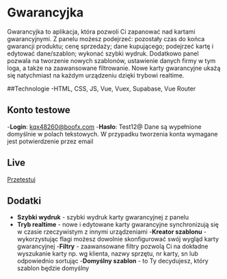 # Gwarancyjka

Gwarancyjka to aplikacja, która pozwoli Ci zapanować nad kartami gwarancyjnymi. 
Z panelu możesz podejrzeć: pozostały czas do końca gwarancji produktu; cenę sprzedaży; dane kupującego; podejrzeć kartę i edytować dane/szablon; wykonać szybki wydruk. Dodatkowo panel pozwala na tworzenie nowych szablonów, ustawienie danych firmy w tym loga, a także na zaawansowane filtrowanie. Nowe karty gwarancyjne ukażą się natychmiast na każdym urządzeniu dzięki trybowi realtime.

##Technologie
-HTML, CSS, JS, Vue, Vuex, Supabase, Vue Router

## Konto testowe
-**Login**: kqx48260@boofx.com
-**Hasło**: Test12@
Dane są wypełnione domyślnie w polach tekstowych.
W przypadku tworzenia konta wymagane jest potwierdzenie przez email

## Live
[Przetestuj](https://chatapp.haba.usermd.net/)
  
## Dodatki
- **Szybki wydruk** - szybki wydruk karty gwarancyjnej z panelu
- **Tryb realtime** - nowe i edytowane karty gwarancyjne synchronizują się w czasie rzeczywistym z innymi urządzeniami
-**Kreator szablonu** - wykorzystując flagi możesz dowolnie skonfigurować swój wygląd karty gwarancyjnej
-**Filtry** - zaawansowane filtry pozwolą Ci na dokładne wyszukanie karty np. wg klienta, nazwy sprzętu, nr karty, sn lub odpowiednio sortując
-**Domyślny szablon** - to Ty decydujesz, który szablon będzie domyślny 


